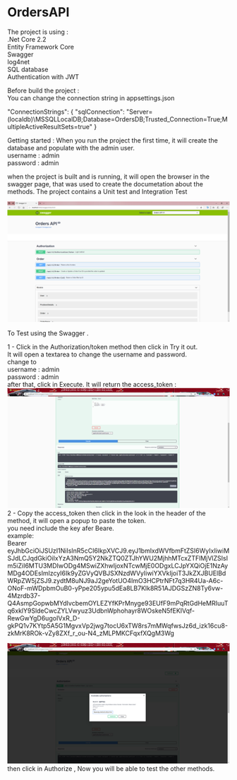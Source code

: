 # OrdersAPI

The project is using :<br>
.Net Core 2.2 <br>
Entity Framework Core<br>
Swagger<br>
log4net<br>
SQL database <br>
Authentication with JWT <br>


Before build the project  : <br>
You can change the connection string in appsettings.json <br>

  "ConnectionStrings": {
    "sqlConnection": "Server=(localdb)\\MSSQLLocalDB;Database=OrdersDB;Trusted_Connection=True;MultipleActiveResultSets=true"
  }




Getting started :
When you run the project the first time, it will create the database and populate with the admin user.<br>
username : admin<br>
password : admin<br>

when the project is built and is running, it will open the browser in the swagger page, that was used to create the documetation about the methods. The project contains a Unit test and Integration Test<br>

<img src="https://github.com/prea/OrdersAPI/blob/master/swagger_orders.png">

To Test using the Swagger .

1 - Click in the Authorization/token method then click in Try it out. <br>
It will open a textarea to change the username and password.<br>
change to <br>
username : admin<br>
password : admin<br>
after that, click in Execute. It will return the access_token :<br>
<img src="https://github.com/prea/OrdersAPI/blob/master/login.png">
2 - Copy the access_token then click in the look in the header of the method, it will open a popup to paste the token.<br>
you need include the key afer Beare.<br>
example:<br>
Bearer eyJhbGciOiJSUzI1NiIsInR5cCI6IkpXVCJ9.eyJ1bmlxdWVfbmFtZSI6WyIxIiwiMSJdLCJqdGkiOiIxYzA3NmQ5Y2NkZTQ0ZTJhYWU2MjhhMTcxZTFlMjVlZSIsIm5iZiI6MTU3MDIwODg4MSwiZXhwIjoxNTcwMjE0ODgxLCJpYXQiOjE1NzAyMDg4ODEsImlzcyI6Ik9yZGVyQVBJSXNzdWVyIiwiYXVkIjoiT3JkZXJBUElBdWRpZW5jZSJ9.zydtM8uNJ9aJ2geYotUO4ImO3HCPtrNFt7q3HR4Ua-A6c-ONoF-mWDpbmOuB0-yPpe205ypu5dEa8LB7Klk8R51AJDGSzZN8Ty6vw-4Mzrdb37-Q4AsmpGopwbMYdIvcbemOYLEZYfKPrMnyge93EUfF9mPqRtGdHeMRIuuTq6xklY9SldeCwcZYLVwyuz3UdbnWphohayr8WOskeN5fEKIVqf-RewGwYgD6ugoIVxR_D-gkPQ1v7KYtp5A5G1MgvxVp2jwg7tocU6xTW8rs7mMWqfwsJz6d_izk16cu8-zkMrK8ROk-vZy8ZXf_r_ou-N4_zMLPMKCFqxfXQgM3Wg

<img src="https://github.com/prea/OrdersAPI/blob/master/token.png">
then click in Authorize , Now you will be able to test the other methods.
